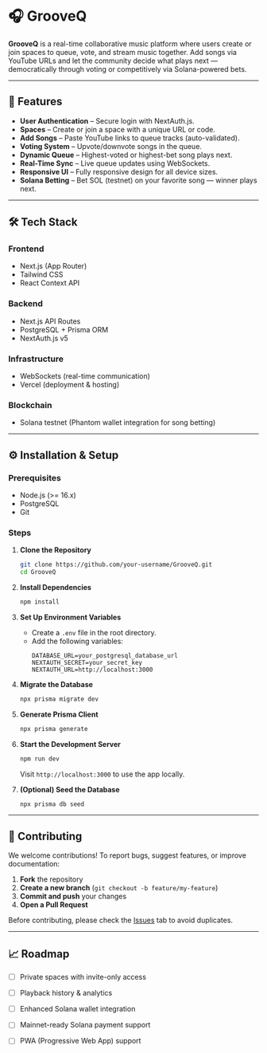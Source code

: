 # 🎧 GrooveQ

**GrooveQ** is a real-time collaborative music platform where users create or join spaces to queue, vote, and stream music together. Add songs via YouTube URLs and let the community decide what plays next — democratically through voting or competitively via Solana-powered bets.

---

## 🚀 Features

- **User Authentication** – Secure login with NextAuth.js.
- **Spaces** – Create or join a space with a unique URL or code.
- **Add Songs** – Paste YouTube links to queue tracks (auto-validated).
- **Voting System** – Upvote/downvote songs in the queue.
- **Dynamic Queue** – Highest-voted or highest-bet song plays next.
- **Real-Time Sync** – Live queue updates using WebSockets.
- **Responsive UI** – Fully responsive design for all device sizes.
- **Solana Betting** – Bet SOL (testnet) on your favorite song — winner plays next.

---

## 🛠 Tech Stack

### Frontend
- Next.js (App Router)
- Tailwind CSS
- React Context API

### Backend
- Next.js API Routes
- PostgreSQL + Prisma ORM
- NextAuth.js v5

### Infrastructure
- WebSockets (real-time communication)
- Vercel (deployment & hosting)

### Blockchain
- Solana testnet (Phantom wallet integration for song betting)

---

## ⚙️ Installation & Setup

### Prerequisites
- Node.js (>= 16.x)
- PostgreSQL
- Git

### Steps

1. **Clone the Repository**
   ```bash
   git clone https://github.com/your-username/GrooveQ.git
   cd GrooveQ
   ```

2. **Install Dependencies**
   ```bash
   npm install
   ```

3. **Set Up Environment Variables**
   - Create a `.env` file in the root directory.
   - Add the following variables:
     ```env
     DATABASE_URL=your_postgresql_database_url
     NEXTAUTH_SECRET=your_secret_key
     NEXTAUTH_URL=http://localhost:3000
     ```

4. **Migrate the Database**
   ```bash
   npx prisma migrate dev
   ```

5. **Generate Prisma Client**
   ```bash
   npx prisma generate
   ```

6. **Start the Development Server**
   ```bash
   npm run dev
   ```
   Visit `http://localhost:3000` to use the app locally.

7. **(Optional) Seed the Database**
   ```bash
   npx prisma db seed
   ```

---

## 🤝 Contributing

We welcome contributions! To report bugs, suggest features, or improve documentation:

1. **Fork** the repository
2. **Create a new branch** (`git checkout -b feature/my-feature`)
3. **Commit and push** your changes
4. **Open a Pull Request**

Before contributing, please check the [Issues](https://github.com/your-username/GrooveQ/issues) tab to avoid duplicates.

---

## 📈 Roadmap

- [ ] Private spaces with invite-only access
- [ ] Playback history & analytics
- [ ] Enhanced Solana wallet integration
- [ ] Mainnet-ready Solana payment support
- [ ] PWA (Progressive Web App) support



